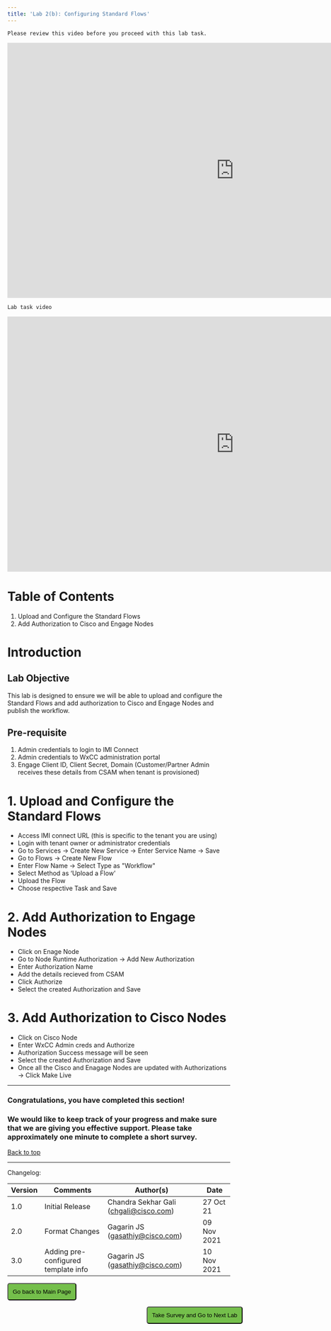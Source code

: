 ```yaml
---
title: 'Lab 2(b): Configuring Standard Flows'
---
```


`Please review this video before you proceed with this lab task.` 

<iframe width="1024" height="576" src="https://www.youtube.com/embed/jt-cLg_8Axc" title="" frameborder="0" allow="accelerometer; autoplay; clipboard-write; encrypted-media; gyroscope; picture-in-picture" allowfullscreen></iframe>

`Lab task video`
<iframe width="1024" height="576" src="https://www.youtube.com/embed/d3ZIhE4UZDI" title="" frameborder="0" allow="accelerometer; autoplay; clipboard-write; encrypted-media; gyroscope; picture-in-picture" allowfullscreen></iframe>

# Table of Contents

1. Upload and Configure the Standard Flows
2. Add Authorization to Cisco and Engage Nodes


# Introduction

## Lab Objective

This lab is designed to ensure we will be able to upload and configure the Standard Flows and add authorization to Cisco and Engage Nodes and publish the workflow.  


## Pre-requisite

1. Admin credentials to login to IMI Connect
2. Admin credentials to WxCC administration portal
2. Engage Client ID, Client Secret, Domain (Customer/Partner Admin receives these details from CSAM when tenant is provisioned)



# 1. Upload and Configure the Standard Flows

- Access IMI connect URL (this is specific to the tenant you are using) 
- Login with tenant owner or administrator credentials
- Go to Services -> Create New Service -> Enter Service Name -> Save
- Go to Flows -> Create New Flow
- Enter Flow Name -> Select Type as "Workflow"
- Select Method as ‘Upload a Flow’
- Upload the Flow
- Choose respective Task and Save


# 2. Add Authorization to Engage Nodes

- Click on Enage Node
- Go to Node Runtime Authorization -> Add New Authorization
- Enter Authorization Name
- Add the details recieved from CSAM
- Click Authorize 
- Select the created Authorization and Save


# 3. Add Authorization to Cisco Nodes

- Click on Cisco Node
- Enter WxCC Admin creds and Authorize
- Authorization Success message will be seen
- Select the created Authorization and Save
- Once all the Cisco and Enagage Nodes are updated with Authorizations -> Click Make Live

---

### Congratulations, you have completed this section! 
### We would like to keep track of your progress and make sure that we are giving you effective support. Please take approximately one minute to complete a short survey.

[Back to top](#table-of-contents)

---

Changelog:

| **Version** | **Comments** | **Author(s)** | **Date** |
| --- | --- | --- | --- |
| 1.0 | Initial Release | Chandra Sekhar Gali (chgali@cisco.com) | 27 Oct 21 |
| 2.0 | Format Changes | Gagarin JS (gasathiy@cisco.com) | 09 Nov 2021 |
| 3.0 | Adding pre-configured template info | Gagarin JS (gasathiy@cisco.com) | 10 Nov 2021 |

<script>
function mainPage() {window.location.href = "https://wxcctechsummit.github.io/wxcclabguides/NewDigital/HomePage.html";}
function nextLab() 
 {
 window.open("https://app.smartsheet.com/b/form/ff1e015c4aed46bfab3f5caed7850aa4", '_blank');
 window.location.href = "https://wxcctechsummit.github.io/wxcclabguides/NewDigital/2c_Flow_debugging.html";
 }
</script>

<div id="button-row">
	<button onclick="mainPage()" style="
  border-radius: 5px;
  background-color: rgb(116,191,75);
  padding: 10px;">Go back to Main Page</button>

<button onclick="nextLab()" style="
  position: absolute;
  right: 200px;
  border-radius: 5px;
  background-color: rgb(116,191,75);
  padding: 10px;">Take Survey and Go to Next Lab</button>


</div>
